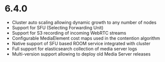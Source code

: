 6.4.0
=====

  * Cluster auto scaling allowing dynamic growth to any number of nodes
  * Support for SFU (Selecting Forwarding Unit)
  * Support for S3 recording of incoming WebRTC streams
  * Configurable MediaElement cost maps used in the contention algorithm
  * Native support of SFU based ROOM service integrated with cluster
  * Full support for elasticsearch collection of media server logs
  * Multi-version support allowing to deploy old Media Server releases

